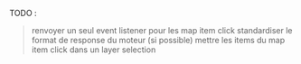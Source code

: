 TODO :

> renvoyer un seul event listener pour les map item click
> standardiser le format de response du moteur (si possible)
> mettre les items du map item click dans un layer selection
